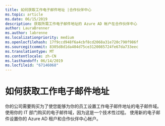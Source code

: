 ```yaml
---
title: 如何获取工作电子邮件地址 |合作伙伴中心
ms.topic: article
ms.date: 06/15/2019
description: 获取所需工作电子邮件地址的 Azure AD 帐户在合作伙伴中心
author: LauraBrenner
ms.author: labrenne
ms.localizationpriority: medium
ms.openlocfilehash: 17f9ccd948f6a4cbf8cd2068a31e720c790f986f
ms.sourcegitcommit: 8305d8d1da404d75ce3120085724fe67da733eec
ms.translationtype: MT
ms.contentlocale: zh-CN
ms.lasthandoff: 06/14/2019
ms.locfileid: "67146068"
---
```

# <a name="how-to-get-a-work-email-address"></a>如何获取工作电子邮件地址

你的公司需要购买为了使您能够为你的员工设置工作电子邮件地址的电子邮件域。 使用你的 IT 部门购买的电子邮件域，因为这是一个技术性过程。 使用新的电子邮件设置你的 Azure AD 租户和合作伙伴中心帐户。
